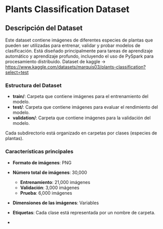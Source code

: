 # Plants Classification Dataset

## Descripción del Dataset

Este dataset contiene imágenes de diferentes especies de plantas que pueden ser utilizadas para entrenar, validar y probar modelos de clasificación. Está diseñado principalmente para tareas de aprendizaje automático y aprendizaje profundo, incluyendo el uso de PySpark para procesamiento distribuido.
Dataset de kaggle → https://www.kaggle.com/datasets/marquis03/plants-classification?select=test 

### Estructura del Dataset

- **train/**: Carpeta que contiene imágenes para el entrenamiento del modelo.
- **test/**: Carpeta que contiene imágenes para evaluar el rendimiento del modelo.
- **validation/**: Carpeta que contiene imágenes para la validación del modelo.

Cada subdirectorio está organizado en carpetas por clases (especies de plantas).

### Características principales
- **Formato de imágenes**: PNG
- **Número total de imágenes**: 30,000
  - **Entrenamiento**: 21,000 imágenes
  - **Validación**: 3,000 imágenes
  - **Prueba**: 6,000 imágenes
- **Dimensiones de las imágenes**: Variables
- **Etiquetas**: Cada clase está representada por un nombre de carpeta.

-


